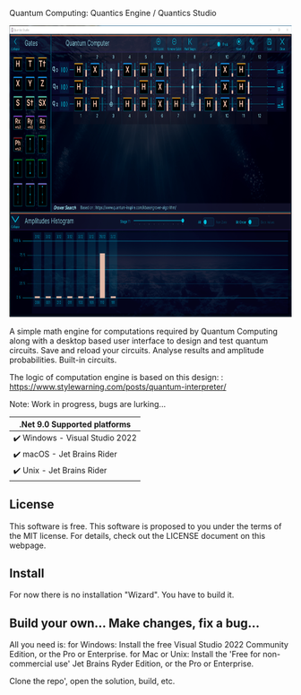 Quantum Computing: Quantics Engine / Quantics Studio 

<p align="left"><img src="QuanticsScreenshot.png" height="520"/>

A simple math engine for computations required by Quantum Computing along with a desktop based user interface to design and test quantum circuits. 
Save and reload your circuits. 
Analyse results and amplitude probabilities.
Built-in circuits.

The logic of computation engine is based on this design: 
: https://www.stylewarning.com/posts/quantum-interpreter/

Note: Work in progress, bugs are lurking...

|    .Net 9.0    Supported platforms              |
|-------------------------------------------------|
| :heavy_check_mark: Windows - Visual Studio 2022 |
| :heavy_check_mark: macOS   - Jet Brains Rider   |
| :heavy_check_mark: Unix    - Jet Brains Rider   |

## License 
This software is free. 
This software is proposed to you under the terms of the MIT license. 
For details, check out the LICENSE document on this webpage.

## Install
For now there is no installation "Wizard". You have to build it.

## Build your own... Make changes, fix a bug...
All you need is:
for Windows: 
Install the free Visual Studio 2022 Community Edition, or the Pro or Enterprise. 
for Mac or Unix: 
Install the 'Free for non-commercial use' Jet Brains Ryder Edition, or the Pro or Enterprise. 

Clone the repo', open the solution, build, etc.